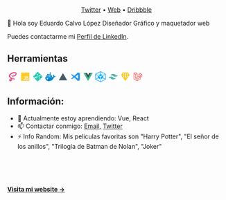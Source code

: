 <!--<p align="center">
  <img src="" width="1280" title="Readme Banner">
</p>-->

#

<p align="center">
  <a href="https://twitter.com/educlopez93">Twitter</a> •
  <a href="https://educalvolopez.com">Web</a> •
  <a href="https://dribbble.com/educlopez93">Dribbble</a>
  <br />
</p>

👋 Hola soy Eduardo Calvo López Diseñador Gráfico y maquetador web

Puedes contactarme mi [Perfil de LinkedIn](https://www.linkedin.com/in/educlopez/).

## Herramientas

<p align="left">
<img src="https://github.com/PKief/vscode-material-icon-theme/blob/master/icons/sass.svg" alt="sass" width="25" height="25" />
<img src="https://github.com/PKief/vscode-material-icon-theme/blob/master/icons/javascript.svg" alt="javascript" width="25" height="25" />
<img src="https://github.com/PKief/vscode-material-icon-theme/blob/master/icons/netlify.svg" alt="netlify" width="25" height="25" />
<img src="https://github.com/PKief/vscode-material-icon-theme/blob/master/icons/docker.svg" alt="Docker" width="25" height="25" />
<img src="https://github.com/PKief/vscode-material-icon-theme/blob/master/icons/vercel_light.svg" alt="Docker" width="25" height="25" />
<img src="https://github.com/PKief/vscode-material-icon-theme/blob/master/icons/vscode.svg" alt="Docker" width="25" height="25" />
<img src="https://github.com/PKief/vscode-material-icon-theme/blob/master/icons/vue.svg" alt="Docker" width="25" height="25" />
<img src="https://github.com/PKief/vscode-material-icon-theme/blob/master/icons/webpack.svg" alt="Docker" width="25" height="25" />
<img src="https://github.com/PKief/vscode-material-icon-theme/blob/master/icons/tailwindcss.svg" alt="Docker" width="25" height="25" />
<img src="https://github.com/PKief/vscode-material-icon-theme/blob/master/icons/sketch.svg" alt="Docker" width="25" height="25" />
<img src="https://github.com/PKief/vscode-material-icon-theme/blob/master/icons/laravel.svg" alt="Docker" width="25" height="25" />
</p>

## Información:

- 🌱 Actualmente estoy aprendiendo: Vue, React
- 📫 Contactar conmigo: [Email](educlopez93@gmail.com), [Twitter](https://twitter.com/educlopez93)
- ⚡ Info Random: Mis peliculas favoritas son "Harry Potter", "El señor de los anillos", "Trilogía de Batman de Nolan", "Joker"

<br/><br/><br/><br/>
**[Visita mi website &rarr;](https://educalvolopez.com/)**
